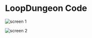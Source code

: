 # LoopDungeon Code

![screen 1](https://raw.githubusercontent.com/colintrinity/LoopDungeonCode/screenshots/screenshot-0.png "screen 1")

![screen 2](https://raw.githubusercontent.com/colintrinity/LoopDungeonCode/screenshots/screenshot-1.png "screen 2")